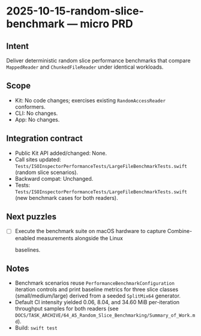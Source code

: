 # 2025-10-15-random-slice-benchmark — micro PRD

## Intent

Deliver deterministic random slice performance benchmarks that compare `MappedReader` and `ChunkedFileReader` under identical workloads.

## Scope

- Kit: No code changes; exercises existing `RandomAccessReader` conformers.
- CLI: No changes.
- App: No changes.

## Integration contract

- Public Kit API added/changed: None.
- Call sites updated: `Tests/ISOInspectorPerformanceTests/LargeFileBenchmarkTests.swift` (random slice scenarios).
- Backward compat: Unchanged.
- Tests: `Tests/ISOInspectorPerformanceTests/LargeFileBenchmarkTests.swift` (new benchmark cases for both readers).

## Next puzzles

- [ ] Execute the benchmark suite on macOS hardware to capture Combine-enabled measurements alongside the Linux

  baselines.

## Notes

- Benchmark scenarios reuse `PerformanceBenchmarkConfiguration` iteration controls and print baseline metrics for three slice classes (small/medium/large) derived from a seeded `SplitMix64` generator.
- Default CI intensity yielded 0.06, 8.04, and 34.60 MiB per-iteration throughput samples for both readers (see `DOCS/TASK_ARCHIVE/64_A5_Random_Slice_Benchmarking/Summary_of_Work.md`).
- Build: `swift test`

